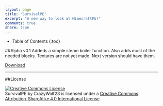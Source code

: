 ```yaml
---
layout: page
title: "SurvivalPE"
excerpt: "A new way to look at MinecraftPE!"
comments: true
share: true
---
```


* Table of Contents
{:toc}

##Alpha v0.1
Addeds a simple steam boiler function. Also adds most of the needed blocks.
Textures are not yet made. Next version should have them.

[Download](https://www.dropbox.com/s/0wr9sr7rhb9fwsj/SurvivalPE%20v0.1.js?dl=1)

---

##License

<a rel="license" href="http://creativecommons.org/licenses/by-sa/4.0/"><img alt="Creative Commons License" style="border-width:0" src="https://i.creativecommons.org/l/by-sa/4.0/88x31.png" /></a><br /><span xmlns:dct="http://purl.org/dc/terms/" property="dct:title">SurvivalPE</span> by <span xmlns:cc="http://creativecommons.org/ns#" property="cc:attributionName">CrazyWolf23</span> is licensed under a <a rel="license" href="http://creativecommons.org/licenses/by-sa/4.0/">Creative Commons Attribution-ShareAlike 4.0 International License</a>.
